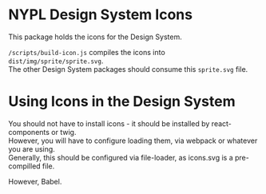 # NYPL Design System Icons

This package holds the icons for the Design System.  

`/scripts/build-icon.js` compiles the icons into `dist/img/sprite/sprite.svg`.  
The other Design System packages should consume this `sprite.svg` file.


# Using Icons in the Design System
You should not have to install icons - it should be installed by react-components or twig.  
However, you will have to configure loading them, via webpack or whatever you are using.  
Generally, this should be configured via file-loader, as icons.svg is a pre-compilled file.  

However, Babel.
